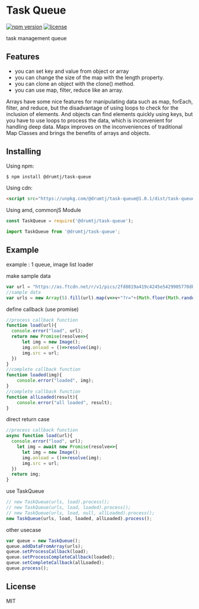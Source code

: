 # Task Queue

[![npm version](https://img.shields.io/npm/v/@drumtj/task-queue.svg?style=flat)](https://www.npmjs.com/package/@drumtj/task-queue)
[![license](https://img.shields.io/npm/l/@drumtj/task-queue.svg)](#)

task management queue

## Features

- you can set key and value from object or array
- you can change the size of the map with the length property.
- you can clone an object with the clone() method.
- you can use map, filter, reduce like an array.

Arrays have some nice features for manipulating data such as map, forEach, filter, and reduce, but the disadvantage of using loops to check for the inclusion of elements. And objects can find elements quickly using keys, but you have to use loops to process the data, which is inconvenient for handling deep data. Mapx improves on the inconveniences of traditional Map Classes and brings the benefits of arrays and objects.

## Installing

Using npm:

```bash
$ npm install @drumtj/task-queue
```

Using cdn:

```html
<script src="https://unpkg.com/@drumtj/task-queue@1.0.1/dist/task-queue.js"></script>
```

Using amd, commonjS Module

```js
const TaskQueue = require('@drumtj/task-queue');
```

```js
import TaskQueue from '@drumtj/task-queue';
```

## Example
example : 1 queue, image list loader

make sample data
```js
var url = "https://as.ftcdn.net/r/v1/pics/2fd8819a419c4245e5429905770db4b570661f48/home/discover_collections/Images.jpg";
//sample data
var urls = new Array(5).fill(url).map(v=>v+"?r="+(Math.floor(Math.random()*10000)));
```

define callback (use promise)
```js
//process callback function
function load(url){
  console.error("load", url);
  return new Promise(resolve=>{
      let img = new Image();
      img.onload = ()=>resolve(img);
      img.src = url;
  })
}
//complete callback function
function loaded(img){
	console.error("loaded", img);
}
//complete callback function
function allLoaded(result){
	console.error("all loaded", result);
}
```

direct return case
```js
//process callback function
async function load(url){  
  console.error("load", url);
	let img = await new Promise(resolve=>{
      let img = new Image();
      img.onload = ()=>resolve(img);
      img.src = url;
  })
  return img;
}
```


use TaskQueue
```js
// new TaskQueue(urls, load).process();
// new TaskQueue(urls, load, loaded).process();
// new TaskQueue(urls, load, null, allLoaded).process();
new TaskQueue(urls, load, loaded, allLoaded).process();
```

other usecase
```js
var queue = new TaskQueue();
queue.addDataFromArray(urls);
queue.setProcessCallback(load);
queue.setProcessCompleteCallback(loaded);
queue.setCompleteCallback(allLoaded);
queue.process();
```




## License

MIT
